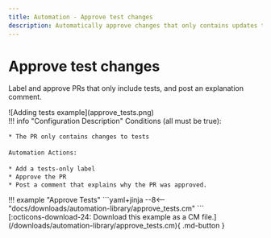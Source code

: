 ```yaml
---
title: Automation - Approve test changes
description: Automatically approve changes that only contains updates to tests.
---
```

# Approve test changes

Label and approve PRs that only include tests, and post an explanation comment.

<div class="automationImage" style="align:right" markdown="1">
![Adding tests example](approve_tests.png)
</div>
<div class="automationDescription" markdown="1">
!!! info "Configuration Description"
    Conditions (all must be true):

    * The PR only contains changes to tests

    Automation Actions:

    * Add a tests-only label
    * Approve the PR
    * Post a comment that explains why the PR was approved.
</div>
!!! example "Approve Tests"
    ```yaml+jinja
    --8<-- "docs/downloads/automation-library/approve_tests.cm"
    ```
    <div class="result" markdown>
      <span>
      [:octicons-download-24: Download this example as a CM file.](/downloads/automation-library/approve_tests.cm){ .md-button }
      </span>
    </div>